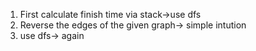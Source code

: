 1) First calculate finish time via stack->use dfs
2) Reverse the edges of the given graph-> simple intution
3) use dfs-> again
